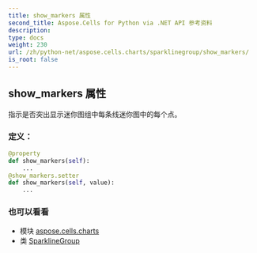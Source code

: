 ```yaml
---
title: show_markers 属性
second_title: Aspose.Cells for Python via .NET API 参考资料
description:
type: docs
weight: 230
url: /zh/python-net/aspose.cells.charts/sparklinegroup/show_markers/
is_root: false
---
```

## show_markers 属性

指示是否突出显示迷你图组中每条线迷你图中的每个点。
### 定义：
```python
@property
def show_markers(self):
    ...
@show_markers.setter
def show_markers(self, value):
    ...
```

### 也可以看看
* 模块 [aspose.cells.charts](../../)
* 类 [SparklineGroup](/cells/zh/python-net/aspose.cells.charts/sparklinegroup)
